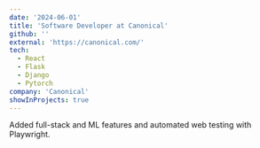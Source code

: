 ```yaml
---
date: '2024-06-01'
title: 'Software Developer at Canonical'
github: ''
external: 'https://canonical.com/'
tech:
  - React
  - Flask
  - Django
  - Pytorch
company: 'Canonical'
showInProjects: true
---
```


Added full-stack and ML features and automated web testing with Playwright.
